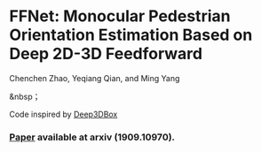 # FFNet: Monocular Pedestrian Orientation Estimation Based on Deep 2D-3D Feedforward
Chenchen Zhao, Yeqiang Qian, and Ming Yang

&nbsp；&nbsp;

Code inspired by [Deep3DBox](https://github.com/smallcorgi/3D-Deepbox)

### [Paper](https://arxiv.org/pdf/1909.10970.pdf) available at arxiv (1909.10970).
